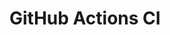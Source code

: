 # GitHub Actions CI







































































































































































































































































































































































































































































































































































































































































































































































































































































































































































































































































































































































































































































































































































































































































































































































































































































































































































































































































































































































































































































































































































































































































































































































































































































































































































































































































































































































































































































































































































































































































































































































































































































































































































































































































































































































































































































































































































































































































